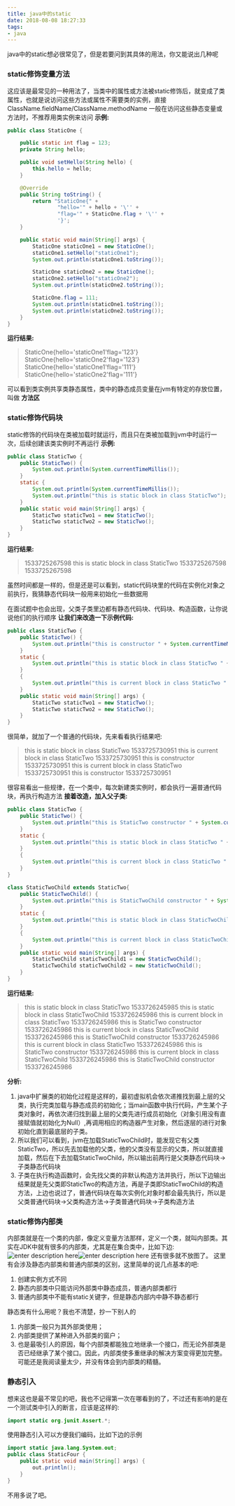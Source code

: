 ```yaml
---
title: java中的static
date: 2018-08-08 18:27:33
tags:
- java
---
```


java中的static想必很常见了，但是若要问到其具体的用法，你又能说出几种呢
<!-- more -->

### static修饰变量方法
这应该是最常见的一种用法了，当类中的属性或方法被static修饰后，就变成了类属性，也就是说访问这些方法或属性不需要类的实例，直接 ClassName.fieldName/ClassName.methodName
一般在访问这些静态变量或方法时，不推荐用类实例来访问
**示例:**

``` java
public class StaticOne {

    public static int flag = 123;
    private String hello;

    public void setHello(String hello) {
        this.hello = hello;
    }

    @Override
    public String toString() {
        return "StaticOne{" +
                "hello='" + hello + '\'' +
                "flag='" + StaticOne.flag + '\'' +
                '}';
    }

    public static void main(String[] args) {
        StaticOne staticOne1 = new StaticOne();
        staticOne1.setHello("staticOne1");
        System.out.println(staticOne1.toString());

        StaticOne staticOne2 = new StaticOne();
        staticOne2.setHello("staticOne2");
        System.out.println(staticOne2.toString());

        StaticOne.flag = 111;
        System.out.println(staticOne1.toString());
        System.out.println(staticOne2.toString());
    }
}
```
**运行结果:**
> StaticOne{hello='staticOne1'flag='123'}
> StaticOne{hello='staticOne2'flag='123'}
> StaticOne{hello='staticOne1'flag='111'}
> StaticOne{hello='staticOne2'flag='111'}

可以看到类实例共享类静态属性，类中的静态成员变量在jvm有特定的存放位置，叫做 **方法区**


### static修饰代码块
static修饰的代码块在类被加载时就运行，而且只在类被加载到jvm中时运行一次，后续创建该类实例时不再运行
**示例:**

``` java
public class StaticTwo {
    public StaticTwo() {
        System.out.println(System.currentTimeMillis());
    }
    static {
        System.out.println(System.currentTimeMillis());
        System.out.println("this is static block in class StaticTwo");
    }
    public static void main(String[] args) {
        StaticTwo staticTwo1 = new StaticTwo();
        StaticTwo staticTwo2 = new StaticTwo();
    }
}
```
**运行结果:**
> 1533725267598 
>  this is static block in class StaticTwo 
> 1533725267598
> 1533725267598

虽然时间都是一样的，但是还是可以看到，static代码块里的代码在实例化对象之前执行，我猜静态代码块一般用来初始化一些数据用


在面试题中也会出现，父类子类里边都有静态代码块、代码块、构造函数，让你说说他们的执行顺序
**让我们来改造一下示例代码:**
``` java
public class StaticTwo {
    public StaticTwo() {
        System.out.println("this is constructor " + System.currentTimeMillis());
    }
    static {
        System.out.println("this is static block in class StaticTwo " + System.currentTimeMillis());
    }
    {
        System.out.println("this is current block in class StaticTwo " + System.currentTimeMillis());
    }
    public static void main(String[] args) {
        StaticTwo staticTwo1 = new StaticTwo();
        StaticTwo staticTwo2 = new StaticTwo();
    }
}
```
很简单，就加了一个普通的代码块，先来看看执行结果吧:

> this is static block in class StaticTwo 1533725730951 
> this is current block in class StaticTwo 1533725730951 
> this is constructor 1533725730951
> this is current block in class StaticTwo 1533725730951
> this is constructor 1533725730951

很容易看出一些规律，在一个类中，每次新建类实例时，都会执行一遍普通代码块，再执行构造方法
**接着改造，加入父子类:**

``` java
public class StaticTwo {
    public StaticTwo() {
        System.out.println("this is StaticTwo constructor " + System.currentTimeMillis());
    }
    static {
        System.out.println("this is static block in class StaticTwo " + System.currentTimeMillis());
    }
    {
        System.out.println("this is current block in class StaticTwo " + System.currentTimeMillis());
    }
}

class StaticTwoChild extends StaticTwo{
    public StaticTwoChild() {
        System.out.println("this is StaticTwoChild constructor " + System.currentTimeMillis());
    }
    static {
        System.out.println("this is static block in class StaticTwoChild " + System.currentTimeMillis());
    }
    {
        System.out.println("this is current block in class StaticTwoChild " + System.currentTimeMillis());
    }
    public static void main(String[] args) {
        StaticTwoChild staticTwoChild1 = new StaticTwoChild();
        StaticTwoChild staticTwoChild2 = new StaticTwoChild();
    }
}
```
**运行结果:**

> this is static block in class StaticTwo 1533726245985 
> this is static block in class StaticTwoChild 1533726245986
> this is current block in class StaticTwo 1533726245986 
> this is StaticTwo constructor 1533726245986 
> this is current block in class StaticTwoChild 1533726245986 
> this is StaticTwoChild constructor 1533726245986
> this is current block in class StaticTwo 1533726245986 
> this is StaticTwo constructor 1533726245986 
> this is current block in class StaticTwoChild 1533726245986 
> this is StaticTwoChild constructor 1533726245986

**分析:**

 1. java中扩展类的初始化过程是这样的，最初虚拟机会依次递推找到最上层的父类，执行完类加载与静态成员的初始化；当main函数中执行代码，产生某个子类对象时，再依次递归找到最上层的父类先进行成员初始化（对象引用没有直接赋值就初始化为Null）,再调用相应的构造器产生对象，然后逐层的进行对象初始化直到最底层的子类。
 2. 所以我们可以看到，jvm在加载StaticTwoChild时，能发现它有父类StaticTwo，所以先去加载他的父类，他的父类没有显示的父类，所以就直接加载，然后在下去加载StaticTwoChild，所以输出前两行是父类静态代码块->子类静态代码块
 3. 子类在执行构造函数时，会先找父类的非默认构造方法并执行，所以下边输出结果就是先父类即StaticTwo的构造方法，再是子类即StaticTwoChild的构造方法，上边也说过了，普通代码块在每次实例化对象时都会最先执行，所以是父类普通代码块->父类构造方法->子类普通代码块->子类构造方法

### static修饰内部类
内部类就是在一个类的内部，像定义变量方法那样，定义一个类，就叫内部类。其实在JDK中就有很多的内部类，尤其是在集合类中，比如下边:
![enter description here](http://pctpggve0.bkt.clouddn.com/LCEVBC3FJ7LK89S$%5BAADK@H.png)![enter description here](http://pctpggve0.bkt.clouddn.com/%7DZY_%29SO%5DISN5NIYFA814%28PD.png)
还有很多就不放图了。
这里有会涉及静态内部类和普通内部类的区别，这里简单的说几点基本的吧:
 1. 创建实例方式不同
 2. 静态内部类中只能访问外部类中静态成员，普通内部类都行
 3. 普通内部类中不能有static关键字，但是静态内部内中静不静态都行

静态类有什么用呢？我也不清楚，抄一下别人的
 1. 内部类一般只为其外部类使用；
 2. 内部类提供了某种进入外部类的窗户；
 3.  也是最吸引人的原因，每个内部类都能独立地继承一个接口，而无论外部类是否已经继承了某个接口。因此，内部类使多重继承的解决方案变得更加完整。
可能还是我阅读量太少，并没有体会到内部类的精髓。


### 静态引入
想来这也是最不常见的吧，我也不记得第一次在哪看到的了，不过还有影响的是在一个测试类中引入的断言，应该是这样的:
``` java
import static org.junit.Assert.*;
```
使用静态引入可以方便我们编码，比如下边的示例
``` java
import static java.lang.System.out;
public class StaticFour {
    public static void main(String[] args) {
        out.println();
    }
}
```
不用多说了吧。